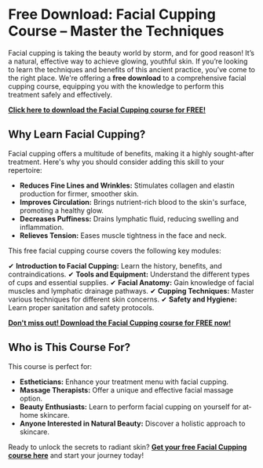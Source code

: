 # Free Download: Facial Cupping Course – Master the Techniques

Facial cupping is taking the beauty world by storm, and for good reason! It’s a natural, effective way to achieve glowing, youthful skin. If you’re looking to learn the techniques and benefits of this ancient practice, you’ve come to the right place. We're offering a **free download** to a comprehensive facial cupping course, equipping you with the knowledge to perform this treatment safely and effectively.

[**Click here to download the Facial Cupping course for FREE!**](https://udemywork.com/facial-cupping-course)

## Why Learn Facial Cupping?

Facial cupping offers a multitude of benefits, making it a highly sought-after treatment. Here's why you should consider adding this skill to your repertoire:

*   **Reduces Fine Lines and Wrinkles:** Stimulates collagen and elastin production for firmer, smoother skin.
*   **Improves Circulation:** Brings nutrient-rich blood to the skin's surface, promoting a healthy glow.
*   **Decreases Puffiness:** Drains lymphatic fluid, reducing swelling and inflammation.
*   **Relieves Tension:** Eases muscle tightness in the face and neck.

This free facial cupping course covers the following key modules:

✔ **Introduction to Facial Cupping:** Learn the history, benefits, and contraindications.
✔ **Tools and Equipment:** Understand the different types of cups and essential supplies.
✔ **Facial Anatomy:** Gain knowledge of facial muscles and lymphatic drainage pathways.
✔ **Cupping Techniques:** Master various techniques for different skin concerns.
✔ **Safety and Hygiene:** Learn proper sanitation and safety protocols.

[**Don't miss out! Download the Facial Cupping course for FREE now!**](https://udemywork.com/facial-cupping-course)

## Who is This Course For?

This course is perfect for:

*   **Estheticians:** Enhance your treatment menu with facial cupping.
*   **Massage Therapists:** Offer a unique and effective facial massage option.
*   **Beauty Enthusiasts:** Learn to perform facial cupping on yourself for at-home skincare.
*   **Anyone Interested in Natural Beauty:** Discover a holistic approach to skincare.

Ready to unlock the secrets to radiant skin? **[Get your free Facial Cupping course here](https://udemywork.com/facial-cupping-course)** and start your journey today!
